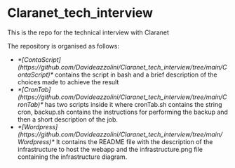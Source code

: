 # Claranet_tech_interview
This is the repo for the technical interview with Claranet

The repository is organised as follows:
<ul>
  <li><em>*[ContaScript](https://github.com/Davideazzolini/Claranet_tech_interview/tree/main/ContaScript)*</em> contains the script in bash and a brief description of the choices made to achieve the result</li>
  <li><em>*[CronTab](https://github.com/Davideazzolini/Claranet_tech_interview/tree/main/CronTab)*</em> has two scripts inside it where cronTab.sh contains the string cron, backup.sh contains the instructions for performing the backup and then a short description of the job.</li>
  <li><em>*[Wordpress](https://github.com/Davideazzolini/Claranet_tech_interview/tree/main/Wordpress)*</em> It contains the README file with the description of the infrastructure to host the webapp and the infrastructure.png file containing the infrastructure diagram.</li>
</ul>

